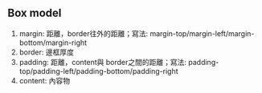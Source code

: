 ## Box model
1. margin: 距離，border往外的距離；寫法: margin-top/margin-left/margin-bottom/margin-right
2. border: 邊框厚度
3. padding: 距離，content與 border之間的距離；寫法: padding-top/padding-left/padding-bottom/padding-right
4. content: 內容物

